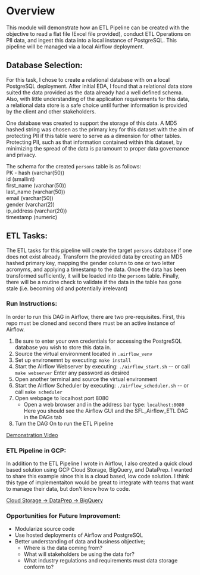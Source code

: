 # Overview

This module will demonstrate how an ETL Pipeline can be created with the objective to read a flat file (Excel file provided), conduct ETL Operations on PII data, and ingest this data into a local instance of PostgreSQL. This pipeline will be managed via a local Airflow deployment.

## Database Selection:

For this task, I chose to create a relational database with on a local PostgreSQL deployment. After initial EDA, I found that a relational data store suited the data provided as the data already had a well defined schema. Also, with little understanding of the application requirements for this data, a relational data store is a safe choice until further information is provided by the client and other stakeholders. 

One database was created to support the storage of this data. A MD5 hashed string was chosen as the primary key for this dataset with the aim of protecting PII if this table were to serve as a dimension for other tables. Protecting PII, such as that information contained within this dataset, by minimizing the spread of the data is paramount to proper data governance and privacy. 

The schema for the created `persons` table is as follows:<br>
PK - hash (varchar(50)) <br>
id (smallint) <br>
first_name (varchar(50)) <br>
last_name (varchar(50)) <br>
email (varchar(50)) <br>
gender (varchar(2)) <br>
ip_address (varchar(20)) <br>
timestamp (numeric) <br>

## ETL Tasks:

The ETL tasks for this pipeline will create the target `persons` database if one does not exist already. Transform the provided data by creating an MD5 hashed primary key, mapping the gender column to one or two letter acronyms, and applying a timestamp to the data. Once the data has been transformed sufficiently, it will be loaded into the `persons` table. Finally, there will be a routine check to validate if the data in the table has gone stale (i.e. becoming old and potentially irrelevant)

### Run Instructions:
In order to run this DAG in Airflow, there are two pre-requisites. First, this repo must be cloned and second there must be an active instance of Airflow.

1. Be sure to enter your own credentials for accessing the PostgreSQL database you wish to store this data in.
2. Source the virtual environment located in `.airflow_venv`
3. Set up environemnt by executing: `make install`
4. Start the Airflow Webserver by executing: `./airflow_start.sh` -- or call `make webserver`
    Enter any password as desired
5. Open another terminal and source the virtual environment
6. Start the Airflow Scheduler by executing: `./airflow_scheduler.sh` -- or call `make scheduler`
7. Open webpage to localhost port 8080
    - Open a web browser and in the address bar type: `localhost:8080`
Here you should see the Airflow GUI and the SFL_Airflow_ETL DAG in the DAGs tab
8. Turn the DAG On to run the ETL Pipeline

[Demonstration Video](https://youtu.be/fBfXb-7X1mY)

### ETL Pipeline in GCP:

In addition to the ETL Pipeline I wrote in Airflow, I also created a quick cloud based solution using GCP Cloud Storage, BigQuery, and DataPrep. I wanted to share this example since this is a cloud based, low code solution. I think this type of implementaiton would be great to integrate with teams that want to manage their data, but don't know how to code. 

[Cloud Storage -> DataPrep -> BigQuery](https://youtu.be/rQxzZBW_iRU)

### Opportunities for Future Improvement:
- Modularize source code
- Use hosted deployments of Airflow and PostgreSQL
- Better understanding of data and business objective;
    - Where is the data coming from?
    - What will stakeholders be using the data for?
    - What industry regulations and requirements must data storage conform to?
